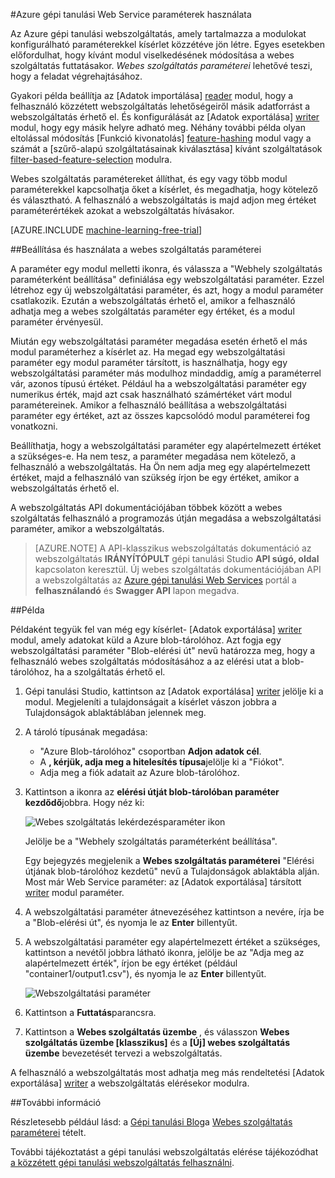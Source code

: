 <properties 
    pageTitle="Azure gépi tanulási Web Service paraméterek használata |} Microsoft Azure" 
    description="Hogyan lehet Azure gépi tanulási webes szolgáltatás paraméterek használata a modell működésének módosítása a webes szolgáltatás megnyitásakor." 
    services="machine-learning" 
    documentationCenter="" 
    authors="raymondlaghaeian" 
    manager="jhubbard" 
    editor="cgronlun"/>

<tags 
    ms.service="machine-learning" 
    ms.workload="data-services" 
    ms.tgt_pltfrm="na" 
    ms.devlang="na" 
    ms.topic="article" 
    ms.date="10/10/2016" 
    ms.author="raymondl;garye"/>

#<a name="use-azure-machine-learning-web-service-parameters"></a>Azure gépi tanulási Web Service paraméterek használata

Az Azure gépi tanulási webszolgáltatás, amely tartalmazza a modulokat konfigurálható paraméterekkel kísérlet közzétéve jön létre. Egyes esetekben előfordulhat, hogy kívánt modul viselkedésének módosítása a webes szolgáltatás futtatásakor. *Webes szolgáltatás paraméterei* lehetővé teszi, hogy a feladat végrehajtásához. 

Gyakori példa beállítja az [Adatok importálása] [ reader] modul, hogy a felhasználó közzétett webszolgáltatás lehetőségeiről másik adatforrást a webszolgáltatás érhető el. És konfigurálását az [Adatok exportálása] [ writer] modul, hogy egy másik helyre adható meg. Néhány további példa olyan eltolással módosítás [Funkció kivonatolás] [ feature-hashing] modul vagy a számát a [szűrő-alapú szolgáltatásainak kiválasztása] kívánt szolgáltatások[ filter-based-feature-selection] modulra. 

Webes szolgáltatás paramétereket állíthat, és egy vagy több modul paraméterekkel kapcsolhatja őket a kísérlet, és megadhatja, hogy kötelező és választható. A felhasználó a webszolgáltatás is majd adjon meg értéket paraméterértékek azokat a webszolgáltatás hívásakor. 

[AZURE.INCLUDE [machine-learning-free-trial](../../includes/machine-learning-free-trial.md)]


##<a name="how-to-set-and-use-web-service-parameters"></a>Beállítása és használata a webes szolgáltatás paraméterei

A paraméter egy modul melletti ikonra, és válassza a "Webhely szolgáltatás paraméterként beállítása" definiálása egy webszolgáltatási paraméter. Ezzel létrehoz egy új webszolgáltatási paraméter, és azt, hogy a modul paraméter csatlakozik. Ezután a webszolgáltatás érhető el, amikor a felhasználó adhatja meg a webes szolgáltatás paraméter egy értéket, és a modul paraméter érvényesül.

Miután egy webszolgáltatási paraméter megadása esetén érhető el más modul paraméterhez a kísérlet az. Ha megad egy webszolgáltatási paraméter egy modul paraméter társított, is használhatja, hogy egy webszolgáltatási paraméter más modulhoz mindaddig, amíg a paraméterrel vár, azonos típusú értéket. Például ha a webszolgáltatási paraméter egy numerikus érték, majd azt csak használható számértéket várt modul paramétereinek. Amikor a felhasználó beállítása a webszolgáltatási paraméter egy értéket, azt az összes kapcsolódó modul paraméterei fog vonatkozni.

Beállíthatja, hogy a webszolgáltatási paraméter egy alapértelmezett értéket a szükséges-e. Ha nem tesz, a paraméter megadása nem kötelező, a felhasználó a webszolgáltatás. Ha Ön nem adja meg egy alapértelmezett értéket, majd a felhasználó van szükség írjon be egy értéket, amikor a webszolgáltatás érhető el.

A webszolgáltatás API dokumentációjában többek között a webes szolgáltatás felhasználó a programozás útján megadása a webszolgáltatási paraméter, amikor a webszolgáltatás.

>[AZURE.NOTE] A API-klasszikus webszolgáltatás dokumentáció az webszolgáltatás **IRÁNYÍTÓPULT** gépi tanulási Studio **API súgó, oldal** kapcsolaton keresztül. Új webes szolgáltatás dokumentációjában API a webszolgáltatás az [Azure gépi tanulási Web Services](https://services.azureml.net/Quickstart) portál a **felhasználandó** és **Swagger API** lapon megadva.


##<a name="example"></a>Példa

Példaként tegyük fel van még egy kísérlet- [Adatok exportálása] [ writer] modul, amely adatokat küld a Azure blob-tárolóhoz. Azt fogja egy webszolgáltatási paraméter "Blob-elérési út" nevű határozza meg, hogy a felhasználó webes szolgáltatás módosításához a az elérési utat a blob-tárolóhoz, ha a szolgáltatás érhető el.

1.  Gépi tanulási Studio, kattintson az [Adatok exportálása] [ writer] jelölje ki a modul. Megjeleníti a tulajdonságait a kísérlet vászon jobbra a Tulajdonságok ablaktáblában jelennek meg.

2.  A tároló típusának megadása:

    - "Azure Blob-tárolóhoz" csoportban **Adjon adatok cél**.
    - A **, kérjük, adja meg a hitelesítés típusa**jelölje ki a "Fiókot".
    - Adja meg a fiók adatait az Azure blob-tárolóhoz. 
    <p />

3.  Kattintson a ikonra az **elérési útját blob-tárolóban paraméter kezdődő**jobbra. Hogy néz ki:

    ![Webes szolgáltatás lekérdezésparaméter ikon][icon]

    Jelölje be a "Webhely szolgáltatás paraméterként beállítása".

    Egy bejegyzés megjelenik a **Webes szolgáltatás paraméterei** "Elérési útjának blob-tárolóhoz kezdetű" nevű a Tulajdonságok ablaktábla alján. Most már Web Service paraméter: az [Adatok exportálása] társított[ writer] modul paraméter.

4.  A webszolgáltatási paraméter átnevezéséhez kattintson a nevére, írja be a "Blob-elérési út", és nyomja le az **Enter** billentyűt. 
 
5.  A webszolgáltatási paraméter egy alapértelmezett értéket a szükséges, kattintson a nevétől jobbra látható ikonra, jelölje be az "Adja meg az alapértelmezett érték", írjon be egy értéket (például "container1/output1.csv"), és nyomja le az **Enter** billentyűt.

    ![Webszolgáltatási paraméter][parameter]

6.  Kattintson a **Futtatás**parancsra. 

7.  Kattintson a **Webes szolgáltatás üzembe** , és válasszon **Webes szolgáltatás üzembe [klasszikus]** és a **[Új] webes szolgáltatás üzembe** bevezetését tervezi a webszolgáltatás.

A felhasználó a webszolgáltatás most adhatja meg más rendeltetési [Adatok exportálása] [ writer] a webszolgáltatás elérésekor modulra.

##<a name="more-information"></a>További információ

Részletesebb például lásd: a [Gépi tanulási Blog](http://blogs.technet.com/b/machinelearning/archive/2014/11/25/azureml-web-service-parameters.aspx)a [Webes szolgáltatás paraméterei](http://blogs.technet.com/b/machinelearning/archive/2014/11/25/azureml-web-service-parameters.aspx) tételt.

További tájékoztatást a gépi tanulási webszolgáltatás elérése tájékozódhat [a közzétett gépi tanulási webszolgáltatás felhasználni](machine-learning-consume-web-services.md).



<!-- Images -->
[icon]: ./media/machine-learning-web-service-parameters/icon.png
[parameter]: ./media/machine-learning-web-service-parameters/parameter.png


<!-- Module References -->
[feature-hashing]: https://msdn.microsoft.com/library/azure/c9a82660-2d9c-411d-8122-4d9e0b3ce92a/
[filter-based-feature-selection]: https://msdn.microsoft.com/library/azure/918b356b-045c-412b-aa12-94a1d2dad90f/
[reader]: https://msdn.microsoft.com/library/azure/4e1b0fe6-aded-4b3f-a36f-39b8862b9004/
[writer]: https://msdn.microsoft.com/library/azure/7a391181-b6a7-4ad4-b82d-e419c0d6522c/
 
